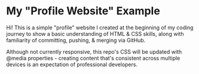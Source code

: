 # My "Profile Website" Example
Hi!  This is a simple "profile" website I created at the beginning of my coding journey to show a basic understanding of HTML &amp; CSS skills, along with familiarity of committing, pushing, & merging via GitHub.

Although not currently responsive, this repo's CSS will be updated with @media properties - creating content that's consistent across multiple devices is an expectation of professional developers.
